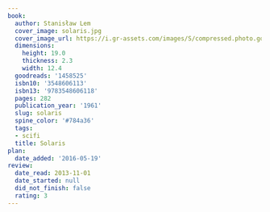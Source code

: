 ```yaml
---
book:
  author: Stanisław Lem
  cover_image: solaris.jpg
  cover_image_url: https://i.gr-assets.com/images/S/compressed.photo.goodreads.com/books/1183830166l/1458525._SX318_.jpg
  dimensions:
    height: 19.0
    thickness: 2.3
    width: 12.4
  goodreads: '1458525'
  isbn10: '3548606113'
  isbn13: '9783548606118'
  pages: 282
  publication_year: '1961'
  slug: solaris
  spine_color: '#784a36'
  tags:
  - scifi
  title: Solaris
plan:
  date_added: '2016-05-19'
review:
  date_read: 2013-11-01
  date_started: null
  did_not_finish: false
  rating: 3
---
```

